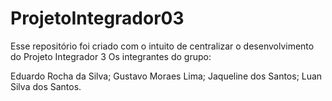# ProjetoIntegrador03
Esse repositório foi criado com o intuito de centralizar o desenvolvimento do Projeto Integrador 3
Os integrantes do grupo:

Eduardo Rocha da Silva;
Gustavo Moraes Lima;
Jaqueline dos Santos;
Luan Silva dos Santos.
